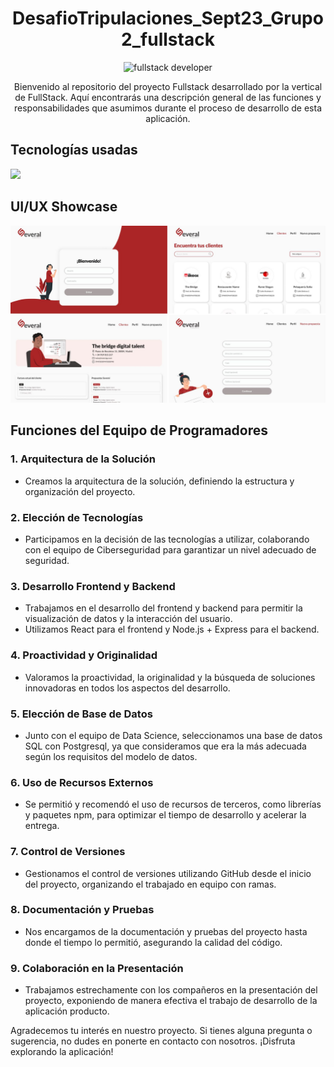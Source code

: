 <div align="center">

# DesafioTripulaciones_Sept23_Grupo2_fullstack

  <img src="https://cdni.iconscout.com/illustration/premium/thumb/full-stack-developer-working-on-project-5248497-4403356.png" alt="fullstack developer" width=200><br>
  

Bienvenido al repositorio del proyecto Fullstack desarrollado por la vertical de FullStack. Aquí encontrarás una descripción general de las funciones y responsabilidades que asumimos durante el proceso de desarrollo de esta aplicación.

<!-- [Click to visit uor quiz page](https://diananospace4bugs.github.io/Quiz-II/pages/home.html) -->
</div>


## Tecnologías usadas

![](/assets/tecnologías.jpg)


## UI/UX Showcase

<div>
  <img src="/assets/pantallazos.jpg" alt="capturas de pantalla de la interfaz visual">
</div>


## Funciones del Equipo de Programadores

### 1. Arquitectura de la Solución
- Creamos la arquitectura de la solución, definiendo la estructura y organización del proyecto.

### 2. Elección de Tecnologías
- Participamos en la decisión de las tecnologías a utilizar, colaborando con el equipo de Ciberseguridad para garantizar un nivel adecuado de seguridad.

### 3. Desarrollo Frontend y Backend
- Trabajamos en el desarrollo del frontend y backend para permitir la visualización de datos y la interacción del usuario.
- Utilizamos React para el frontend y Node.js + Express para el backend.

### 4. Proactividad y Originalidad
- Valoramos la proactividad, la originalidad y la búsqueda de soluciones innovadoras en todos los aspectos del desarrollo.

### 5. Elección de Base de Datos
- Junto con el equipo de Data Science, seleccionamos una base de datos SQL con Postgresql, ya que consideramos que era la más adecuada según los requisitos del modelo de datos.

### 6. Uso de Recursos Externos
- Se permitió y recomendó el uso de recursos de terceros, como librerías y paquetes npm, para optimizar el tiempo de desarrollo y acelerar la entrega.

### 7. Control de Versiones
- Gestionamos el control de versiones utilizando GitHub desde el inicio del proyecto, organizando el trabajado en equipo con ramas.

### 8. Documentación y Pruebas
- Nos encargamos de la documentación y pruebas del proyecto hasta donde el tiempo lo permitió, asegurando la calidad del código.

### 9. Colaboración en la Presentación
- Trabajamos estrechamente con los compañeros en la presentación del proyecto, exponiendo de manera efectiva el trabajo de desarrollo de la aplicación producto.

Agradecemos tu interés en nuestro proyecto. Si tienes alguna pregunta o sugerencia, no dudes en ponerte en contacto con nosotros. ¡Disfruta explorando la aplicación!